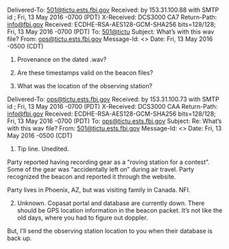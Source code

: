 Delivered-To: 501@tictu.ests.fbi.gov
Received: by 153.31.100.88 with SMTP id ;
        Fri, 13 May 2016 -0700 (PDT)
X-Received: DCS3000 CA7
Return-Path: <info@fbi.gov>
Received: ECDHE-RSA-AES128-GCM-SHA256 bits=128/128;
        Fri, 13 May 2016 -0700 (PDT)
To: <501@tictu>
Subject: What’s with this wav file?
From: ops@tictu.ests.fbi.gov
Message-Id: <>
Date: Fri, 13 May 2016 -0500 (CDT)

1) Provenance on the dated .wav? 

2) Are these timestamps valid on the beacon files? 

3) What was the location of the observing station? 






Delivered-To: ops@tictu.ests.fbi.gov
Received: by 153.31.100.73 with SMTP id ;
        Fri, 13 May 2016 -0700 (PDT)
X-Received: DCS3000 CAA
Return-Path: <info@fbi.gov>
Received: ECDHE-RSA-AES128-GCM-SHA256 bits=128/128;
        Fri, 13 May 2016 -0700 (PDT)
To: <ops@tictu.ests.fbi.gov>
Subject: Re: What’s with this wav file?
From: 501@tictu.ests.fbi.gov
Message-Id: <>
Date: Fri, 13 May 2016 -0500 (CDT)

1) Tip line. Unedited. 

Party reported having recording gear as a “roving station for a contest”. Some of the gear was “accidentally left on” during air travel. Party recognized the beacon and reported it through the website. 

Party lives in Phoenix, AZ, but was visiting family in Canada. NFI.

2) Unknown. Copasat portal and database are currently down. There should be GPS location information in the beacon packet. It’s not like the old days, where you had to figure out doppler.

But, I’ll send the observing station location to you when their database is back up. 
